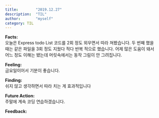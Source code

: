 ```yaml
---
title:        "2019.12.27"
description:  "TIL"
author:       "myself"
category: TIL
---
```

<strong>Facts:</strong><br>
오늘은 Express todo List 코드를 2회 정도 외우면서 따라 쳐봤습니다. 두 번째 했을 때는 같은 파일을 3회 정도 지웠다 적다 반복 적으로 했습니다. 어제 많은 도움이 돼서 어느 정도 이해는 됐는데 머릿속에서는 동작 그림이 안 그려집니다.

<strong>Feeling:</strong><br>
금요일이어서 기분이 좋습니다.

<strong>Finding:</strong><br>
쉬지 않고 생각하면서 따라 치는 게 효과적입니다

<strong>Future Action:</strong><br>
주말에 계속 코딩 연습하겠습니다.


<strong>Feedback:</strong><br>
